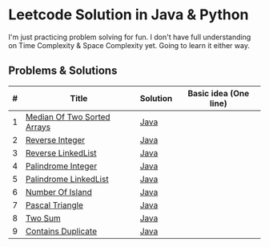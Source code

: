 # Leetcode Solution in Java & Python 

I'm just practicing problem solving for fun. I don't have full understanding on Time Complexity & Space Complexity yet. Going to learn it either way. 

## Problems & Solutions

| # | Title | Solution | Basic idea (One line) |
|---| ----- | -------- | --------------------- |
| 1 | [Median Of Two Sorted Arrays](https://github.com/ahmedTareque/Leetcode/tree/master/Median%20of%20Two%20Sorted%20Arrays) | [Java](https://github.com/ahmedTareque/Leetcode/blob/master/Median%20of%20Two%20Sorted%20Arrays/Solution.java) | |
| 2 | [Reverse Integer](https://github.com/ahmedTareque/Leetcode/tree/master/Reverse%20Integer) |[Java](https://github.com/ahmedTareque/Leetcode/blob/master/Reverse%20Integer/Solution.java) |  |
| 3 | [Reverse LinkedList](https://github.com/ahmedTareque/Leetcode/tree/master/Reverse%20Integer) |[Java](https://github.com/ahmedTareque/Leetcode/blob/master/Reverse%20Integer/Solution.java) |  |
| 4 | [Palindrome Integer](https://github.com/ahmedTareque/Leetcode/tree/master/Reverse%20Integer) |[Java](https://github.com/ahmedTareque/Leetcode/blob/master/Reverse%20Integer/Solution.java) |  |
| 5 | [Palindrome LinkedList](https://github.com/ahmedTareque/Leetcode/tree/master/Reverse%20Integer) |[Java](https://github.com/ahmedTareque/Leetcode/blob/master/Reverse%20Integer/Solution.java) |  |
| 6 | [Number Of Island](https://github.com/ahmedTareque/Leetcode/tree/master/Reverse%20Integer) |[Java](https://github.com/ahmedTareque/Leetcode/blob/master/Reverse%20Integer/Solution.java) |  |
| 7 | [Pascal Triangle](https://github.com/ahmedTareque/Leetcode/tree/master/Reverse%20Integer) |[Java](https://github.com/ahmedTareque/Leetcode/blob/master/Reverse%20Integer/Solution.java) |  |
| 8 | [Two Sum](https://github.com/ahmedTareque/Leetcode/tree/master/Reverse%20Integer) |[Java](https://github.com/ahmedTareque/Leetcode/blob/master/Reverse%20Integer/Solution.java) |  |
| 9 | [Contains Duplicate](https://github.com/ahmedTareque/Leetcode/tree/master/Reverse%20Integer) |[Java](https://github.com/ahmedTareque/Leetcode/blob/master/Reverse%20Integer/Solution.java) |  |

